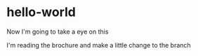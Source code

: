 # hello-world
Now I'm going to take a eye on this

I'm reading the brochure and make a little change to the branch
